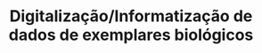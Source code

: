 ---
layout: post
title:  "Digitalização/Informatização de dados de exemplares biológicos"
categories: jekyll update
img: image-4.png
---